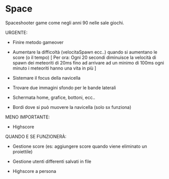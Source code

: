 # Space

Spaceshooter game come negli anni 90 nelle sale giochi.

URGENTE:

- Finire metodo gameover

- Aumentare la difficoltà (velocitaSpawn ecc..) quando si aumentano le score (o il tempo)
  [
   Per ora:
       Ogni 20 secondi diminuisce la velocità di spawn dei meteoriti di 20ms fino ad arrivare ad un minimo di 100ms
       ogni minuto i meteoriti hanno una vita in più
  ]

- Sistemare il focus della navicella

- Trovare due immagini sfondo per le bande laterali

- Schermata home, grafice, bottoni, ecc..

- Bordi dove si può muovere la navicella (solo sx funziona)


MENO IMPORTANTE:

- Highscore 


QUANDO E SE FUNZIONERÀ:

- Gestione score (es: aggiungere score quando viene eliminato un proiettile)

- Gestione utenti differenti salvati in file

- Highscore a persona
